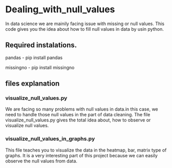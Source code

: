 # Dealing_with_null_values
In data science we are mainily facing issue with missing or null values. This code gives you the idea about how to fill null values in data by usin python.

## Required instalations.
pandas - pip install pandas

missingno - pip install missingno 

## files explanation
### visualize_null_values.py

We are facing so many problems with null values in data.in this case, we need to handle those null values in the part of data cleaning. The file visualize_null_values.py gives the total idea about, how to observe or visualize null values.

### visualize_null_values_in_graphs.py

This file teaches you to visualize the data in the heatmap, bar, matrix type of graphs. It is a very interesting part of this project because we can easily observe the null values from data.
